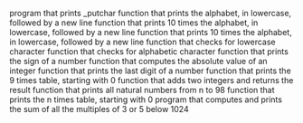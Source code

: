 program that prints _putchar
function that prints the alphabet, in lowercase, followed by a new line
function that prints 10 times the alphabet, in lowercase, followed by a new line
function that prints 10 times the alphabet, in lowercase, followed by a new line
 function that checks for lowercase character
function that checks for alphabetic character
function that prints the sign of a number
function that computes the absolute value of an integer
function that prints the last digit of a number
function that prints the 9 times table, starting with 0
function that adds two integers and returns the result
 function that prints all natural numbers from n to 98
function that prints the n times table, starting with 0
program that computes and prints the sum of all the multiples of 3 or 5 below 1024
